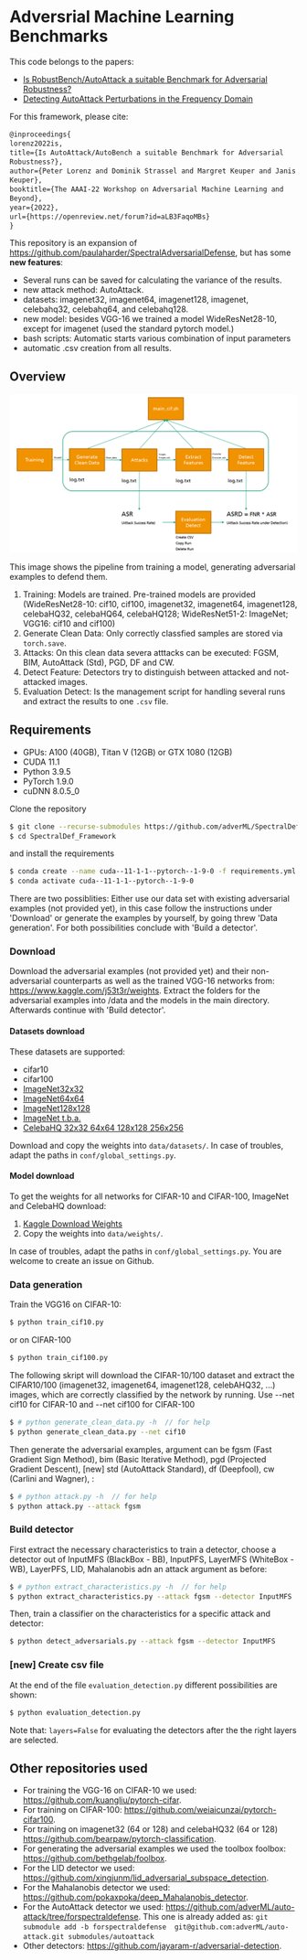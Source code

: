 # Adversrial Machine Learning Benchmarks

This code belongs to the papers: 
 * [Is RobustBench/AutoAttack a suitable Benchmark for Adversarial Robustness?](https://openreview.net/forum?id=aLB3FaqoMBs)
 * [Detecting AutoAttack Perturbations in the Frequency Domain](https://openreview.net/forum?id=8uWOTxbwo-Z)


For this framework, please cite:
```
@inproceedings{
lorenz2022is,
title={Is AutoAttack/AutoBench a suitable Benchmark for Adversarial Robustness?},
author={Peter Lorenz and Dominik Strassel and Margret Keuper and Janis Keuper},
booktitle={The AAAI-22 Workshop on Adversarial Machine Learning and Beyond},
year={2022},
url={https://openreview.net/forum?id=aLB3FaqoMBs}
}
```

This repository is an expansion of https://github.com/paulaharder/SpectralAdversarialDefense, but has some **new features**:
 * Several runs can be saved for calculating the variance of the results.
 * new attack method: AutoAttack.
 * datasets: imagenet32, imagenet64, imagenet128, imagenet, celebahq32, celebahq64, and celebahq128.
 * new model: besides VGG-16 we trained a model WideResNet28-10, except for imagenet (used the standard pytorch model.)
 * bash scripts: Automatic starts various combination of input parameters
 * automatic .csv creation from all results.




## Overview

![overview](pics/overview_readme.png)

This image shows the pipeline from training a model, generating adversarial examples to defend them. 

1. Training: Models are trained. Pre-trained models are provided (WideResNet28-10: cif10, cif100, imagenet32, imagenet64, imagenet128, celebaHQ32, celebaHQ64, celebaHQ128; WideResNet51-2: ImageNet; VGG16: cif10 and cif100)
2. Generate Clean Data: Only correctly classfied samples are stored via `torch.save`.
3. Attacks: On this clean data severa atttacks can be executed: FGSM, BIM, AutoAttack (Std), PGD, DF and CW. 
4. Detect Feature: Detectors try to distinguish between attacked and not-attacked images.
5. Evaluation Detect: Is the management script for handling several runs and extract the results to one `.csv` file. 


## Requirements

* GPUs: A100 (40GB), Titan V (12GB) or GTX 1080 (12GB)
* CUDA 11.1
* Python 3.9.5
* PyTorch 1.9.0
* cuDNN 8.0.5_0

Clone the repository 
```sh
$ git clone --recurse-submodules https://github.com/adverML/SpectralDef_Framework
$ cd SpectralDef_Framework
```

and install the requirements
```sh
$ conda create --name cuda--11-1-1--pytorch--1-9-0 -f requirements.yml
$ conda activate cuda--11-1-1--pytorch--1-9-0
```

There are two possiblities: Either use our data set with existing adversarial examples (not provided yet), in this case follow the instructions under 'Download' or generate the examples by yourself, by going threw 'Data generation'. For both possibilities conclude with 'Build a detector'.


### Download

Download the adversarial examples (not provided yet) and their non-adversarial counterparts as well as the trained VGG-16 networks from:
https://www.kaggle.com/j53t3r/weights. Extract the folders for the adversarial examples into /data and the models in the main directory. Afterwards continue with 'Build detector'.

<!-- #### Data download

To get the data directly on your server use wget. For the adversarial examples based on CIFAR-10 use:
```sh
$ wget --load-cookies /tmp/cookies.txt "https://docs.google.com/uc?export=download&confirm=$(wget --quiet --save-cookies /tmp/cookies.txt --keep-session-cookies --no-check-certificate 'https://docs.google.com/uc?export=download&id=1rfSSXNKcquD03lLBXd8IskoZAmDyjzPL' -O- | sed -rn 's/.*confirm=([0-9A-Za-z_]+).*/\1\n/p')&id=1rfSSXNKcquD03lLBXd8IskoZAmDyjzPL" -O cif10_adversarial_images.zip && rm -rf /tmp/cookies.txt
```

then unzip
```sh
$ unzip -o cif10_adversarial_images.zip -d data/
$ rm cif10_adversarial_images.zip 
```

For adversarial examples based on CIFAR-100 use:
```sh
$ wget --load-cookies /tmp/cookies.txt "https://docs.google.com/uc?export=download&confirm=$(wget --quiet --save-cookies /tmp/cookies.txt --keep-session-cookies --no-check-certificate 'https://docs.google.com/uc?export=download&id=1NeWUvU63F04aO8k285PJNnfrB21RoI91' -O- | sed -rn 's/.*confirm=([0-9A-Za-z_]+).*/\1\n/p')&id=1NeWUvU63F04aO8k285PJNnfrB21RoI91" -O cif100_adversarial_images.zip && rm -rf /tmp/cookies.txt
``` -->

#### Datasets download

These datasets are supported:
 * cifar10 
 * cifar100
 * [ImageNet32x32](https://www.kaggle.com/j53t3r/imagenet32x32)
 * [ImageNet64x64](https://www.kaggle.com/j53t3r/imagenet64x64)
 * [ImageNet128x128](https://www.kaggle.com/j53t3r/imagenet128x128)
 * [ImageNet t.b.a.](https://www.kaggle.com/j53t3r/datasets?scroll=true)
 * [CelebaHQ 32x32 64x64 128x128 256x256](https://www.kaggle.com/j53t3r/celebahq)

  <!-- * [ImageNet240x240 t.b.a.](https://www.kaggle.com/j53t3r/datasets?scroll=true) -->


Download and copy the weights into `data/datasets/`. In case of troubles, adapt the paths in `conf/global_settings.py`.


#### Model download

To get the weights for all networks for CIFAR-10 and CIFAR-100, ImageNet and CelebaHQ download: 

1. [Kaggle Download Weights](https://www.kaggle.com/j53t3r/weights)
2. Copy the weights into `data/weights/`.

In case of troubles, adapt the paths in `conf/global_settings.py`. You are welcome to create an issue on Github.

### Data generation

Train the VGG16 on CIFAR-10:
```sh
$ python train_cif10.py
```

or on CIFAR-100
```sh
$ python train_cif100.py
```

<!-- Copy the pth-files from the checkpoint directory to /models/vgg_cif10.pth or /models/vgg_cif100.pth. In detail: For cif10 go to the folder ./checkpoints; copy the file ckpt.pth to the folder ./models and rename it vgg_cif10.pth. For cif100: Go to the folder ./checkpoints/vgg16; select a folder; copy a file *.pth to the folder ./models and rename it vgg_cif100.pth. -->


The following skript will download the CIFAR-10/100 dataset and extract the CIFAR10/100 (imagenet32, imagenet64, imagenet128, celebAHQ32, ...) images, which are correctly classified by the network by running. Use --net cif10 for CIFAR-10 and --net cif100 for CIFAR-100
```sh
$ # python generate_clean_data.py -h  // for help
$ python generate_clean_data.py --net cif10
```

Then generate the adversarial examples, argument can be fgsm (Fast Gradient Sign Method), bim (Basic Iterative Method), pgd (Projected Gradient Descent), [new] std (AutoAttack Standard), df (Deepfool), cw (Carlini and Wagner), :
```sh
$ # python attack.py -h  // for help
$ python attack.py --attack fgsm
```

### Build detector

First extract the necessary characteristics to train a detector, choose a detector out of InputMFS (BlackBox - BB), InputPFS, LayerMFS (WhiteBox - WB), LayerPFS, LID, Mahalanobis adn an attack argument as before: 

```sh
$ # python extract_characteristics.py -h  // for help
$ python extract_characteristics.py --attack fgsm --detector InputMFS
```


Then, train a classifier on the characteristics for a specific attack and detector:
```sh
$ python detect_adversarials.py --attack fgsm --detector InputMFS
```

### [new] Create csv file

At the end of the file `evaluation_detection.py` different possibilities are shown:

```sh
$ python evaluation_detection.py 
```

Note that: `layers=False` for evaluating the detectors after the the right layers are selected. 


## Other repositories used
* For training the VGG-16 on CIFAR-10 we used:
https://github.com/kuangliu/pytorch-cifar.
* For training on CIFAR-100:
https://github.com/weiaicunzai/pytorch-cifar100.
* For training on imagenet32 (64 or 128) and celebaHQ32 (64 or 128)
https://github.com/bearpaw/pytorch-classification.
* For generating the adversarial examples we used the toolbox foolbox:
https://github.com/bethgelab/foolbox.
* For the LID detector we used:
https://github.com/xingjunm/lid_adversarial_subspace_detection.
* For the Mahalanobis detector we used:
https://github.com/pokaxpoka/deep_Mahalanobis_detector.
* For the AutoAttack detector we used:
https://github.com/adverML/auto-attack/tree/forspectraldefense. This one is already added as: `git submodule add -b forspectraldefense  git@github.com:adverML/auto-attack.git submodules/autoattack`
* Other detectors:
https://github.com/jayaram-r/adversarial-detection.
